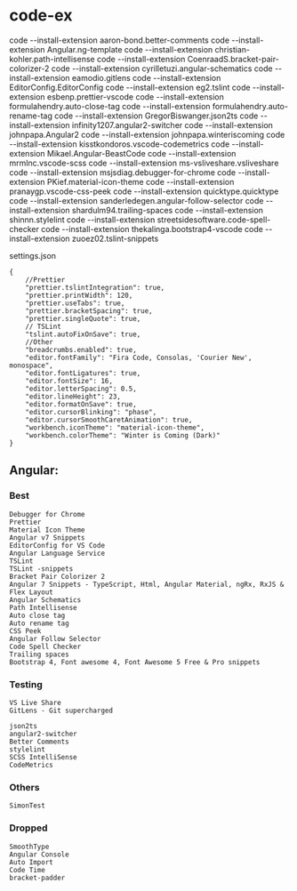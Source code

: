 # code-ex

code --install-extension aaron-bond.better-comments
code --install-extension Angular.ng-template
code --install-extension christian-kohler.path-intellisense
code --install-extension CoenraadS.bracket-pair-colorizer-2
code --install-extension cyrilletuzi.angular-schematics
code --install-extension eamodio.gitlens
code --install-extension EditorConfig.EditorConfig
code --install-extension eg2.tslint
code --install-extension esbenp.prettier-vscode
code --install-extension formulahendry.auto-close-tag
code --install-extension formulahendry.auto-rename-tag
code --install-extension GregorBiswanger.json2ts
code --install-extension infinity1207.angular2-switcher
code --install-extension johnpapa.Angular2
code --install-extension johnpapa.winteriscoming
code --install-extension kisstkondoros.vscode-codemetrics
code --install-extension Mikael.Angular-BeastCode
code --install-extension mrmlnc.vscode-scss
code --install-extension ms-vsliveshare.vsliveshare
code --install-extension msjsdiag.debugger-for-chrome
code --install-extension PKief.material-icon-theme
code --install-extension pranaygp.vscode-css-peek
code --install-extension quicktype.quicktype
code --install-extension sanderledegen.angular-follow-selector
code --install-extension shardulm94.trailing-spaces
code --install-extension shinnn.stylelint
code --install-extension streetsidesoftware.code-spell-checker
code --install-extension thekalinga.bootstrap4-vscode
code --install-extension zuoez02.tslint-snippets

settings.json

```
{
	//Prettier
	"prettier.tslintIntegration": true,
	"prettier.printWidth": 120,
	"prettier.useTabs": true,
	"prettier.bracketSpacing": true,
	"prettier.singleQuote": true,
	// TSLint
	"tslint.autoFixOnSave": true,
	//Other
	"breadcrumbs.enabled": true,
	"editor.fontFamily": "Fira Code, Consolas, 'Courier New', monospace",
	"editor.fontLigatures": true,
	"editor.fontSize": 16,
	"editor.letterSpacing": 0.5,
	"editor.lineHeight": 23,
	"editor.formatOnSave": true,
	"editor.cursorBlinking": "phase",
	"editor.cursorSmoothCaretAnimation": true,
	"workbench.iconTheme": "material-icon-theme",
	"workbench.colorTheme": "Winter is Coming (Dark)"
}
```

## Angular:

### Best

    Debugger for Chrome
    Prettier
    Material Icon Theme
    Angular v7 Snippets
    EditorConfig for VS Code
    Angular Language Service
    TSLint
    TSLint -snippets
    Bracket Pair Colorizer 2
    Angular 7 Snippets - TypeScript, Html, Angular Material, ngRx, RxJS & Flex Layout
    Angular Schematics
    Path Intellisense
    Auto close tag
    Auto rename tag
    CSS Peek
    Angular Follow Selector
    Code Spell Checker
    Trailing spaces
    Bootstrap 4, Font awesome 4, Font Awesome 5 Free & Pro snippets

### Testing

    VS Live Share
    GitLens - Git supercharged

    json2ts
    angular2-switcher
    Better Comments
    stylelint
    SCSS IntelliSense
    CodeMetrics

### Others

    SimonTest

### Dropped

    SmoothType
    Angular Console
    Auto Import
    Code Time
    bracket-padder
